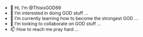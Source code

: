 - 👋 Hi, I’m @ThisisGOD69
- 👀 I’m interested in doing GOD stuff ...
- 🌱 I’m currently learning how to become the strongest GOD ...
- 💞️ I’m looking to collaborate on GOD stuff ...
- 📫 How to reach me pray hard ...

<!---
ThisisGOD69/ThisisGOD69 is a ✨ special ✨ repository because its `README.md` (this file) appears on your GitHub profile.
You can click the Preview link to take a look at your changes.
--->
